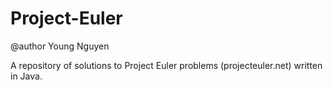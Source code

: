 # Project-Euler
@author Young Nguyen

A repository of solutions to Project Euler problems (projecteuler.net) written in Java.
